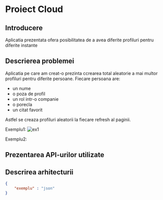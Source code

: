 
# Proiect Cloud
## Introducere
Aplicatia prezentata ofera posibilitatea de a avea diferite profiluri pentru diferite instante
## Descrierea problemei
Aplicatia pe care am creat-o prezinta ccrearea total aleatorie a mai multor profiluri pentru diferite persoane.
Fiecare persoana are:
* un nume
* o poza de profil
* un rol intr-o companie
* o porecla
* un citat favorit

Astfel se creaza profiluri aleatorii la fiecare refresh al paginii.

Exemplu1:
![ex1](https://prnt.sc/sgns7h)

Exemplu2:

## Prezentarea API-urilor utilizate

## Descrirea arhitecturii

```json
{
    "exemplu" : "json"
}
```